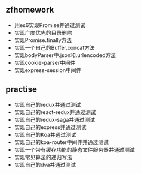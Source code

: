 ## zfhomework

- 用es6实现Promise并通过测试
- 实现广度优先的目录删除
- 实现Promise.finally方法
- 实现一个自己的Buffer.concat方法
- 实现bodyParser中.json和.urlencoded方法
- 实现cookie-parser中间件
- 实现express-session中间件

## practise
- 实现自己的redux并通过测试
- 实现自己的react-redux并通过测试
- 实现自己的redux-saga并通过测试
- 实现自己的express并通过测试
- 实现自己的Koa并通过测试
- 实现自己的koa-router中间件并通过测试
- 实现一个带有缓存功能的静态文件服务器并通过测试
- 实现常见算法的递归写法
- 实现自己的dva并通过测试